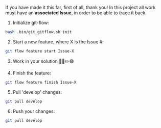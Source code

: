 If you have made it this far, first of all, thank you!
In this project all work must have an __associated Issue__, in order to be able to trace it back.

1. Initialize git-flow:
```sh
bash .bin/git_gitflow.sh init
```

2. Start a new feature, where X is the Issue #:
```sh
git flow feature start Issue-X
```

3. Work in your solution 👩‍💻✏️😄

4. Finish the feature:
```sh
git flow feature finish Issue-X
```

5. Pull 'develop' changes:
```sh
git pull develop
```

6. Push your changes:
```sh
git pull develop
```
